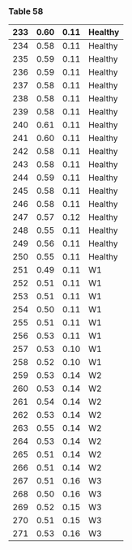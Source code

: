 <a name="table-58"></a>
### Table 58

| 233 | 0.60 | 0.11 | Healthy |
| --- | --- | --- | --- |
| 234 | 0.58 | 0.11 | Healthy |
| 235 | 0.59 | 0.11 | Healthy |
| 236 | 0.59 | 0.11 | Healthy |
| 237 | 0.58 | 0.11 | Healthy |
| 238 | 0.58 | 0.11 | Healthy |
| 239 | 0.58 | 0.11 | Healthy |
| 240 | 0.61 | 0.11 | Healthy |
| 241 | 0.60 | 0.11 | Healthy |
| 242 | 0.58 | 0.11 | Healthy |
| 243 | 0.58 | 0.11 | Healthy |
| 244 | 0.59 | 0.11 | Healthy |
| 245 | 0.58 | 0.11 | Healthy |
| 246 | 0.58 | 0.11 | Healthy |
| 247 | 0.57 | 0.12 | Healthy |
| 248 | 0.55 | 0.11 | Healthy |
| 249 | 0.56 | 0.11 | Healthy |
| 250 | 0.55 | 0.11 | Healthy |
| 251 | 0.49 | 0.11 | W1 |
| 252 | 0.51 | 0.11 | W1 |
| 253 | 0.51 | 0.11 | W1 |
| 254 | 0.50 | 0.11 | W1 |
| 255 | 0.51 | 0.11 | W1 |
| 256 | 0.53 | 0.11 | W1 |
| 257 | 0.53 | 0.10 | W1 |
| 258 | 0.52 | 0.10 | W1 |
| 259 | 0.53 | 0.14 | W2 |
| 260 | 0.53 | 0.14 | W2 |
| 261 | 0.54 | 0.14 | W2 |
| 262 | 0.53 | 0.14 | W2 |
| 263 | 0.55 | 0.14 | W2 |
| 264 | 0.53 | 0.14 | W2 |
| 265 | 0.51 | 0.14 | W2 |
| 266 | 0.51 | 0.14 | W2 |
| 267 | 0.51 | 0.16 | W3 |
| 268 | 0.50 | 0.16 | W3 |
| 269 | 0.52 | 0.15 | W3 |
| 270 | 0.51 | 0.15 | W3 |
| 271 | 0.53 | 0.16 | W3 |